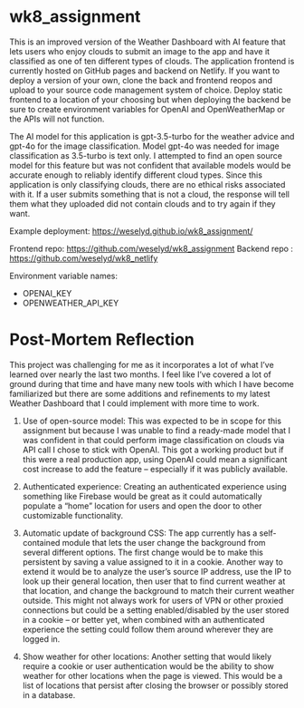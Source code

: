 # wk8_assignment

This is an improved version of the Weather Dashboard with AI feature that lets users who enjoy clouds to submit an image to the app and have it classified as one of ten different types of clouds.  The application frontend is currently hosted on GitHub pages and backend on Netlify.  If you want to deploy a version of your own, clone the back and frontend reopos and upload to your source code management system of choice.  Deploy static frontend to a location of your choosing but when deploying the backend be sure to create environment variables for OpenAI and OpenWeatherMap or the APIs will not function.

The AI model for this application is gpt-3.5-turbo for the weather advice and gpt-4o for the image classification.  Model gpt-4o was needed for image classification as 3.5-turbo is text only.  I attempted to find an open source model for this feature but was not confident that available models would be accurate enough to reliably identify different cloud types.  Since this application is only classifying clouds, there are no ethical risks associated with it.  If a user submits something that is not a cloud, the response will tell them what they uploaded did not contain clouds and to try again if they want.


Example deployment: https://weselyd.github.io/wk8_assignment/

Frontend repo: https://github.com/weselyd/wk8_assignment
Backend repo : https://github.com/weselyd/wk8_netlify

Environment variable names:
* OPENAI_KEY
* OPENWEATHER_API_KEY

# Post-Mortem Reflection
This project was challenging for me as it incorporates a lot of what I’ve learned over nearly the last two months.  I feel like I’ve covered a lot of ground during that time and have many new tools with which I have become familiarized but there are some additions and refinements to my latest Weather Dashboard that I could implement with more time to work.

1. Use of open-source model: This was expected to be in scope for this assignment but because I was unable to find a ready-made model that I was confident in that could perform image classification on clouds via API call I chose to stick with OpenAI.  This got a working product but if this were a real production app, using OpenAI could mean a significant cost increase to add the feature – especially if it was publicly available.

2. Authenticated experience: Creating an authenticated experience using something like Firebase would be great as it could automatically populate a “home” location for users and open the door to other customizable functionality.

3. Automatic update of background CSS: The app currently has a self-contained module that lets the user change the background from several different options.  The first change would be to make this persistent by saving a value assigned to it in a cookie.  Another way to extend it would be to analyze the user’s source IP address, use the IP to look up their general location, then user that to find current weather at that location, and change the background to match their current weather outside.  This might not always work for users of VPN or other proxied connections but could be a setting enabled/disabled by the user stored in a cookie – or better yet, when combined with an authenticated experience the setting could follow them around wherever they are logged in.

4. Show weather for other locations: Another setting that would likely require a cookie or user authentication would be the ability to show weather for other locations when the page is viewed.  This would be a list of locations that persist after closing the browser or possibly stored in a database.
